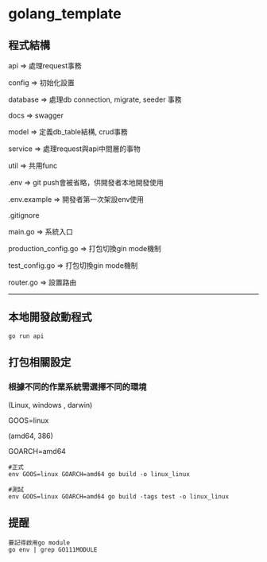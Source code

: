 # golang_template

## 程式結構

api => 處理request事務

config => 初始化設置

database => 處理db connection, migrate, seeder 事務

docs => swagger

model => 定義db_table結構, crud事務

service => 處理request與api中間層的事物

util => 共用func

.env => git push會被省略，供開發者本地開發使用

.env.example => 開發者第一次架設env使用

.gitignore

main.go => 系統入口

production_config.go => 打包切換gin mode機制

test_config.go  => 打包切換gin mode機制

router.go => 設置路由

<hr>

## 本地開發啟動程式
```
go run api
```
## 打包相關設定
### 根據不同的作業系統需選擇不同的環境

(Linux, windows , darwin)

GOOS=linux

(amd64, 386)

GOARCH=amd64
```
#正式
env GOOS=linux GOARCH=amd64 go build -o linux_linux
```
```
#測試
env GOOS=linux GOARCH=amd64 go build -tags test -o linux_linux
```

## 提醒

```
要記得啟用go module
go env | grep GO111MODULE
```
